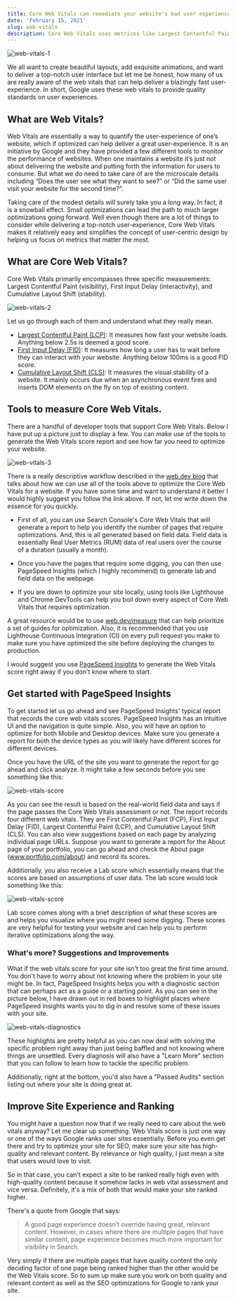 ```yaml
---
title: Core Web Vitals can remediate your website's bad user experience.
date: 'February 15, 2021'
slug: web-vitals
description: Core Web Vitals uses metrices like Largest Contentful Paint, First Input Delay and Cumulative Layout Shift to determine the overall user-experience of your website.
---
```


<img src="/blog/web-vitals/web-vitals-1.png" alt="web-vitals-1" />

We all want to create beautiful layouts, add exquisite animations, and want to deliver a top-notch user interface but let me be honest, how many of us are really aware of the web vitals that can help deliver a blazingly fast user-experience. In short, Google uses these web vitals to provide quality standards on user experiences.

## What are Web Vitals?

Web Vitals are essentially a way to quantify the user-experience of one’s website, which if optimized can help deliver a great user-experience. It is an initiative by Google and they have provided a few different tools to monitor the performance of websites. When one maintains a website it’s just not about delivering the website and putting forth the information for users to consume. But what we do need to take care of are the microscale details including “Does the user see what they want to see?” or “Did the same user visit your website for the second time?”.

Taking care of the modest details will surely take you a long way. In fact, it is a snowball effect. Small optimizations can lead the path to much larger optimizations going forward. Well even though there are a lot of things to consider while delivering a top-notch user-experience, Core Web Vitals makes it relatively easy and simplifies the concept of user-centric design by helping us focus on metrics that matter the most.

## What are Core Web Vitals?

Core Web Vitals primarily encompasses three specific measurements: Largest Contentful Paint (visibility), First Input Delay (interactivity), and Cumulative Layout Shift (stability).

<img src="/blog/web-vitals/web-vitals-2.png" alt="web-vitals-2" />

Let us go through each of them and understand what they really mean.

- <u>Largest Contentful Paint (LCP)</u>: It measures how fast your website loads. Anything below
  2.5s is deemed a good score.
- <u>First Input Delay (FID)</u>: It measures how long a user has to wait before they can interact
  with your website. Anything below 100ms is a good FID score.
- <u>Cumulative Layout Shift (CLS)</u>: It measures the visual stability of a website. It mainly
  occurs due when an asynchronous event fires and inserts DOM elements on the fly on top of existing
  content.

## Tools to measure Core Web Vitals.

There are a handful of developer tools that support Core Web Vitals. Below I have put up a picture just to display a few. You can make use of the tools to generate the Web Vitals score report and see how far you need to optimize your website.

<img src="/blog/web-vitals/web-vitals-3.png" alt="web-vitals-3" />

There is a really descriptive workflow described in the [web.dev blog](https://web.dev/vitals-tools/) that talks about how we can use all of the tools above to optimize the Core Web Vitals for a website. If you have some time and want to understand it better I would highly suggest you follow the link above. If not, let me write down the essence for you quickly.

- First of all, you can use Search Console's Core Web Vitals that will generate a report to help you identify the number of pages that require optimizations. And, this is all generated based on field data. Field data is essentially Real User Metrics (RUM) data of real users over the course of a duration (usually a month).

- Once you have the pages that require some digging, you can then use PageSpeed Insights (which I highly recommend) to generate lab and field data on the webpage.

- If you are down to optimize your site locally, using tools like Lighthouse and Chrome DevTools can help you boil down every aspect of Core Web Vitals that requires optimization.

A great resource would be to use [web.dev/measure](https://web.dev/measure/) that can help prioritize a set of guides for optimization. Also, it is recommended that you use Lighthouse Continuous Integration (CI) on every pull request you make to make sure you have optimized the site before deploying the changes to production.

I would suggest you use [PageSpeed Insights](https://developers.google.com/speed/pagespeed/insights/) to generate the Web Vitals score right away if you don't know where to start.

## Get started with PageSpeed Insights

To get started let us go ahead and see PageSpeed Insights' typical report that records the core web vitals scores. PageSpeed Insights has an intuitive UI and the navigation is quite simple. Also, you will have an option to optimize for both Mobile and Desktop devices. Make sure you generate a report for both the device types as you will likely have different scores for different devices.

Once you have the URL of the site you want to generate the report for go ahead and click analyze. It might take a few seconds before you see something like this:

<img src="/blog/web-vitals/web-vitals-4.png" alt="web-vitals-score" />

As you can see the result is based on the real-world field data and says if the page passes the Core Web Vitals assessment or not. The report records four different web vitals. They are First Contentful Paint (FCP), First Input Delay (FID), Largest Contentful Paint (LCP), and Cumulative Layout Shift (CLS). You can also view suggestions based on each page by analyzing individual page URLs. Suppose you want to generate a report for the About page of your portfolio, you can go ahead and check the About page (www.portfolio.com/about) and record its scores.

Additionally, you also receive a Lab score which essentially means that the scores are based on assumptions of user data. The lab score would look something like this:

<img src="/blog/web-vitals/web-vitals-5.png" alt="web-vitals-score" />

Lab score comes along with a brief description of what these scores are and helps you visualize where you might need some digging. These scores are very helpful for testing your website and can help you to perform iterative optimizations along the way.

### What's more? Suggestions and Improvements

What if the web vitals score for your site isn't too great the first time around. You don't have to worry about not knowing where the problem in your site might be. In fact, PageSpeed Insights helps you with a diagnostic section that can perhaps act as a guide or a starting point. As you can see in the picture below, I have drawn out in red boxes to highlight places where PageSpeed Insights wants you to dig in and resolve some of these issues with your site.

<img src="/blog/web-vitals/web-vitals-6.png" alt="web-vitals-diagnostics" />

These highlights are pretty helpful as you can now deal with solving the specific problem right away than just being baffled and not knowing where things are unsettled. Every diagnosis will also have a "Learn More" section that you can follow to learn how to tackle the specific problem.

Additionally, right at the bottom, you'd also have a "Passed Audits" section listing out where your site is doing great at.

## Improve Site Experience and Ranking

You might have a question now that if we really need to care about the web vitals anyway? Let me clear up something. Web Vitals score is just one way or one of the ways Google ranks user sites essentially. Before you even get there and try to optimize your site for SEO, make sure your site has high-quality and relevant content. By relevance or high quality, I just mean a site that users would love to visit.

So in that case, you can't expect a site to be ranked really high even with high-quality content because it somehow lacks in web vital assessment and vice versa. Definitely, it's a mix of both that would make your site ranked higher.

There's a quote from Google that says:

> A good page experience doesn’t override having great, relevant content. However, in cases where there are multiple pages that have similar content, page experience becomes much more important for visibility in Search.

Very simply if there are multiple pages that have quality content the only deciding factor of one page being ranked higher than the other would be the Web Vitals score. So to sum up make sure you work on both quality and relevant content as well as the SEO optimizations for Google to rank your site.
